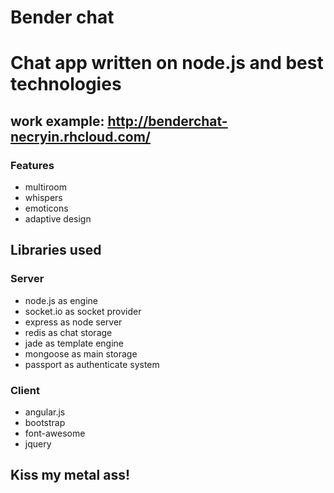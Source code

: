 Bender chat
===========

# Chat app written on node.js and best technologies

## work example: http://benderchat-necryin.rhcloud.com/ 

### Features  
<ul>
  <li>multiroom</li>
  <li>whispers</li>
  <li>emoticons</li>
  <li>adaptive design</li>
</ul>

## Libraries used

### Server
<ul>
  <li>node.js as engine</li>
  <li>socket.io as socket provider</li>
  <li>express as node server</li>
  <li>redis as chat storage</li>
  <li>jade as template engine</li>
  <li>mongoose as main storage</li>
  <li>passport as authenticate system</li>
</ul>

### Client  
<ul>
  <li>angular.js</li>
  <li>bootstrap</li>
  <li>font-awesome</li>
  <li>jquery</li>
</ul>

## Kiss my metal ass!
